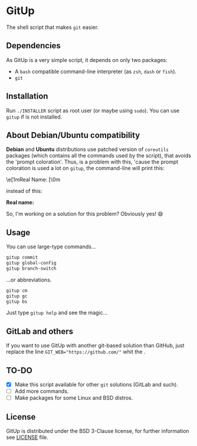 # GitUp

The shell script that makes `git` easier.

## Dependencies

As GitUp is a very simple script, it depends on only two packages:

- A `bash` compatible command-line interpreter (as `zsh`, `dash` or `fish`).
- `git`

## Installation

Run `./INSTALLER` script as root user (or maybe using `sudo`).
You can use `gitup` if is not installed.

## About Debian/Ubuntu compatibility

**Debian** and **Ubuntu** distributions use patched version of `coreutils` packages (which contains all the commands used by the script), that avoids the 'prompt coloration'.
Thus, is a problem with this, 'cause the prompt coloration is used a lot on `gitup`, the command-line will print this:

\e[1mReal Name: [\0m

instead of this:

**Real name:**

So, I'm working on a solution for this problem? Obviously yes! :smile:

## Usage

You can use large-type commands...

```sh
gitup commit
gitup global-config
gitup branch-switch
```

...or abbreviations.

```sh
gitup cm
gitup gc
gitup bs
```

Just type `gitup help` and see the magic...

## GitLab and others

If you want to use GitUp with another git-based solution than GitHub, just replace the line `GIT_WEB="https://github.com/"` whit the .

## TO-DO

- [x] Make this script available for other `git` solutions (GitLab and such).
- [ ] Add more commands.
- [ ] Make packages for some Linux and BSD distros.

## License

GitUp is distributed under the BSD 3-Clause license, for further information see [LICENSE](https://github.com/feskyde/gitup/blob/master/LICENSE) file.
